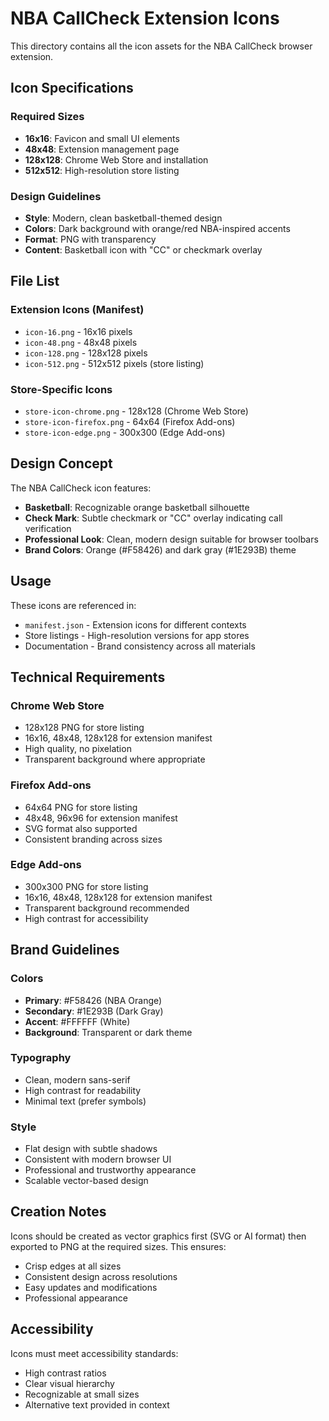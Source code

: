 # NBA CallCheck Extension Icons

This directory contains all the icon assets for the NBA CallCheck browser extension.

## Icon Specifications

### Required Sizes
- **16x16**: Favicon and small UI elements
- **48x48**: Extension management page
- **128x128**: Chrome Web Store and installation
- **512x512**: High-resolution store listing

### Design Guidelines
- **Style**: Modern, clean basketball-themed design
- **Colors**: Dark background with orange/red NBA-inspired accents
- **Format**: PNG with transparency
- **Content**: Basketball icon with "CC" or checkmark overlay

## File List

### Extension Icons (Manifest)
- `icon-16.png` - 16x16 pixels
- `icon-48.png` - 48x48 pixels  
- `icon-128.png` - 128x128 pixels
- `icon-512.png` - 512x512 pixels (store listing)

### Store-Specific Icons
- `store-icon-chrome.png` - 128x128 (Chrome Web Store)
- `store-icon-firefox.png` - 64x64 (Firefox Add-ons)
- `store-icon-edge.png` - 300x300 (Edge Add-ons)

## Design Concept

The NBA CallCheck icon features:
- **Basketball**: Recognizable orange basketball silhouette
- **Check Mark**: Subtle checkmark or "CC" overlay indicating call verification
- **Professional Look**: Clean, modern design suitable for browser toolbars
- **Brand Colors**: Orange (#F58426) and dark gray (#1E293B) theme

## Usage

These icons are referenced in:
- `manifest.json` - Extension icons for different contexts
- Store listings - High-resolution versions for app stores
- Documentation - Brand consistency across all materials

## Technical Requirements

### Chrome Web Store
- 128x128 PNG for store listing
- 16x16, 48x48, 128x128 for extension manifest
- High quality, no pixelation
- Transparent background where appropriate

### Firefox Add-ons
- 64x64 PNG for store listing
- 48x48, 96x96 for extension manifest
- SVG format also supported
- Consistent branding across sizes

### Edge Add-ons
- 300x300 PNG for store listing
- 16x16, 48x48, 128x128 for extension manifest
- Transparent background recommended
- High contrast for accessibility

## Brand Guidelines

### Colors
- **Primary**: #F58426 (NBA Orange)
- **Secondary**: #1E293B (Dark Gray)
- **Accent**: #FFFFFF (White)
- **Background**: Transparent or dark theme

### Typography
- Clean, modern sans-serif
- High contrast for readability
- Minimal text (prefer symbols)

### Style
- Flat design with subtle shadows
- Consistent with modern browser UI
- Professional and trustworthy appearance
- Scalable vector-based design

## Creation Notes

Icons should be created as vector graphics first (SVG or AI format) then exported to PNG at the required sizes. This ensures:
- Crisp edges at all sizes
- Consistent design across resolutions
- Easy updates and modifications
- Professional appearance

## Accessibility

Icons must meet accessibility standards:
- High contrast ratios
- Clear visual hierarchy
- Recognizable at small sizes
- Alternative text provided in context